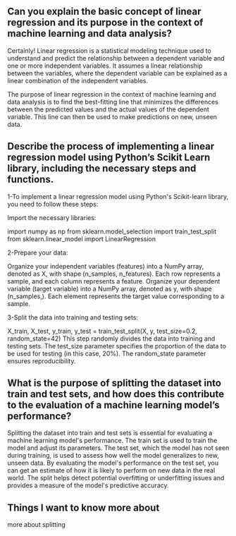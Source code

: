## Can you explain the basic concept of linear regression and its purpose in the context of machine learning and data analysis?
Certainly! Linear regression is a statistical modeling technique used to understand and predict the relationship between a dependent variable and one or more independent variables. It assumes a linear relationship between the variables, where the dependent variable can be explained as a linear combination of the independent variables.

The purpose of linear regression in the context of machine learning and data analysis is to find the best-fitting line that minimizes the differences between the predicted values and the actual values of the dependent variable. This line can then be used to make predictions on new, unseen data.



## Describe the process of implementing a linear regression model using Python’s Scikit Learn library, including the necessary steps and functions.

1-To implement a linear regression model using Python's Scikit-learn library, you need to follow these steps:

Import the necessary libraries:

import numpy as np
from sklearn.model_selection import train_test_split
from sklearn.linear_model import LinearRegression

2-Prepare your data:

Organize your independent variables (features) into a NumPy array, denoted as X, with shape (n_samples, n_features). Each row represents a sample, and each column represents a feature.
Organize your dependent variable (target variable) into a NumPy array, denoted as y, with shape (n_samples,). Each element represents the target value corresponding to a sample.

3-Split the data into training and testing sets:

X_train, X_test, y_train, y_test = train_test_split(X, y, test_size=0.2, random_state=42)
This step randomly divides the data into training and testing sets. The test_size parameter specifies the proportion of the data to be used for testing (in this case, 20%). The random_state parameter ensures reproducibility.









## What is the purpose of splitting the dataset into train and test sets, and how does this contribute to the evaluation of a machine learning model’s performance?

Splitting the dataset into train and test sets is essential for evaluating a machine learning model's performance. The train set is used to train the model and adjust its parameters. The test set, which the model has not seen during training, is used to assess how well the model generalizes to new, unseen data. By evaluating the model's performance on the test set, you can get an estimate of how it is likely to perform on new data in the real world. The split helps detect potential overfitting or underfitting issues and provides a measure of the model's predictive accuracy.


## Things I want to know more about

more about splitting
